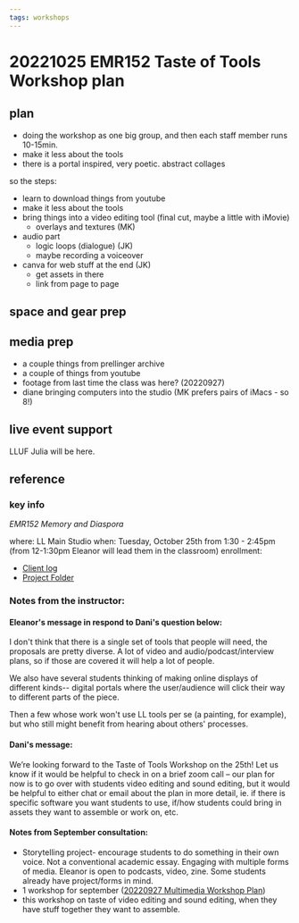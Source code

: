 ```yaml
---
tags: workshops
---
```


# 20221025 EMR152 Taste of Tools Workshop plan

## plan
* doing the workshop as one big group, and then each staff member runs 10-15min.
* make it less about the tools
* there is a portal inspired, very poetic. abstract collages

so the steps:
* learn to download things from youtube
* make it less about the tools
* bring things into a video editing tool (final cut, maybe a little with iMovie)
    * overlays and textures (MK)
* audio part
    * logic loops (dialogue) (JK)
    * maybe recording a voiceover
* canva for web stuff at the end (JK)
    * get assets in there
    * link from page to page

## space and gear prep
## media prep
* a couple things from prellinger archive
* a couple of things from youtube 
* footage from last time the class was here? (20220927)
* diane bringing computers into the studio (MK prefers pairs of iMacs - so 8!)
## live event support
LLUF Julia will be here.
## reference
### key info
*EMR152 Memory and Diaspora*

where: LL Main Studio
when: Tuesday, October 25th from 1:30 - 2:45pm (from 12-1:30pm Eleanor will lead them in the classroom)
enrollment: 
* [Client log](https://docs.google.com/document/d/1SN4Feyu7AZMKfi7vManNLzO7XEiQDwiaWTL7_rsglZY/edit#)
* [Project Folder](https://drive.google.com/drive/folders/1AnGmjdXTumK-QHEI_hD77R0YcPFK7uH5)

### Notes from the instructor:
#### Eleanor's message in respond to Dani's question below:
I don't think that there is a single set of tools that people will need, the proposals are pretty diverse. A lot of video and audio/podcast/interview plans, so if those are covered it will help a lot of people.

We also have several students thinking of making online displays of different kinds-- digital portals where the user/audience will click their way to different parts of the piece. 

Then a few whose work won't use LL tools per se (a painting, for example), but who still might benefit from hearing about others' processes.
#### Dani's message:
We’re looking forward to the Taste of Tools Workshop on the 25th! Let us know if it would be helpful to check in on a brief zoom call – our plan for now is to go over with students video editing and sound editing, but it would be helpful to either chat or email about the plan in more detail, ie. if there is specific software you want students to use, if/how students could bring in assets they want to assemble or work on, etc.

#### Notes from September consultation:
* Storytelling project- encourage students to do something in their own voice. Not a conventional academic essay. Engaging with multiple forms of media. Eleanor is open to podcasts, video, zine. Some students already have project/forms in mind.
* 1 workshop for september ([20220927 Multimedia Workshop Plan](https://hackmd.io/JvZXPt9xQIGsXtYljN3khA?both))
* this workshop on taste of video editing and sound editing, when they have stuff together they want to assemble. 